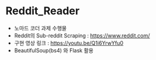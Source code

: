 # Reddit_Reader

+ 노마드 코더 과제 수행물
+ Reddit의 Sub-reddit Scraping : https://www.reddit.com/
+ 구현 영상 링크 : https://youtu.be/Q1i6YrwYfu0
+ BeautifulSoup(bs4) 와 Flask 활용   
</br></br>
      
